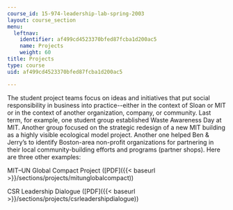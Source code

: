 ```yaml
---
course_id: 15-974-leadership-lab-spring-2003
layout: course_section
menu:
  leftnav:
    identifier: af499cd4523370bfed87fcba1d200ac5
    name: Projects
    weight: 60
title: Projects
type: course
uid: af499cd4523370bfed87fcba1d200ac5

---
```


The student project teams focus on ideas and initiatives that put social responsibility in business into practice--either in the context of Sloan or MIT or in the context of another organization, company, or community. Last term, for example, one student group established Waste Awareness Day at MIT. Another group focused on the strategic redesign of a new MIT building as a highly visible ecological model project. Another one helped Ben & Jerry’s to identify Boston-area non-profit organizations for partnering in their local community-building efforts and programs (partner shops). Here are three other examples:

MIT–UN Global Compact Project ([PDF]({{< baseurl >}}/sections/projects/mitunglobalcompact))

CSR Leadership Dialogue ([PDF]({{< baseurl >}}/sections/projects/csrleadershipdialogue))